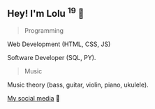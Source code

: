 ## Hey! I'm Lolu <sup>19</sup> 🦋

> Programming

Web Development (HTML, CSS, JS)

Software Developer (SQL, PY).

> Music

Music theory (bass, guitar, violin, piano, ukulele).

[My social media](https://linktr.ee/loluok) 🍂
